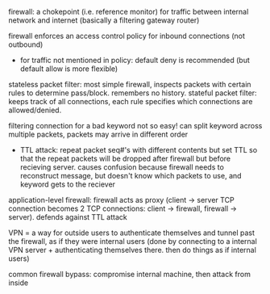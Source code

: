 firewall: a chokepoint (i.e. reference monitor) for traffic between internal network and internet (basically a filtering gateway router)

firewall enforces an access control policy for inbound connections (not outbound)

- for traffic not mentioned in policy: default deny is recommended (but default allow is more flexible)

stateless packet filter: most simple firewall, inspects packets with certain rules to determine pass/block. remembers no history. stateful packet filter: keeps track of all connections, each rule specifies which connections are allowed/denied.

filtering connection for a bad keyword not so easy! can split keyword across multiple packets, packets may arrive in different order

- TTL attack: repeat packet seq#'s with different contents but set TTL so that the repeat packets will be dropped after firewall but before recieving server. causes confusion because firewall needs to reconstruct message, but doesn't know which packets to use, and keyword gets to the reciever

application-level firewall: firewall acts as proxy (client $\rightarrow$ server TCP connection becomes 2 TCP connections: client $\rightarrow$ firewall, firewall $\rightarrow$ server). defends against TTL attack

VPN = a way for outside users to authenticate themselves and tunnel past the firewall, as if they were internal users (done by connecting to a internal VPN server + authenticating themselves there. then do things as if internal users)

common firewall bypass: compromise internal machine, then attack from inside